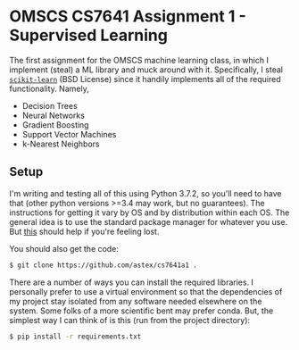 # OMSCS CS7641 Assignment 1 - Supervised Learning

The first assignment for the OMSCS machine learning class, in which I implement
(steal) a ML library and muck around with it. Specifically, I steal
[`scikit-learn`](https://scikit-learn.org/) (BSD License) since it handily
implements all of the required functionality. Namely,

- Decision Trees
- Neural Networks
- Gradient Boosting
- Support Vector Machines
- k-Nearest Neighbors

## Setup

I'm writing and testing all of this using Python 3.7.2, so you'll need to have
that (other python versions >=3.4 may work, but no guarantees). The
instructions for getting it vary by OS and by distribution within each OS. The
general idea is to use the standard package manager for whatever you use. But
[this](https://wiki.python.org/moin/BeginnersGuide) should help if you're
feeling lost.

You should also get the code:

```bash
$ git clone https://github.com/astex/cs7641a1 .
```

There are a number of ways you can install the required libraries.  I
personally prefer to use a virtual environment so that the dependencies of my
project stay isolated from any software needed elsewhere on the system. Some
folks of a more scientific bent may prefer conda. But, the simplest way I can
think of is this (run from the project directory):

```bash
$ pip install -r requirements.txt
```
